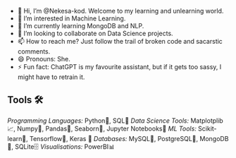 - 👋 Hi, I’m @Nekesa-kod. Welcome to my learning and unlearning world.
- 👀 I’m interested in Machine Learning. 
- 🌱 I’m currently learning MongoDB and NLP.
- 💞️ I’m looking to collaborate on Data Science projects.
- 📫 How to reach me? Just follow the trail of broken code and sacarstic comments.
- 😄 Pronouns: She.
- ⚡ Fun fact: ChatGPT is my favourite assistant, but if it gets too sassy, I might have to retrain it.
  
## Tools 🛠️
*Programming Languages:* Python🐍, SQL🧩
*Data Science Tools:*    Matplotplib📈, Numpy🔢, Pandas🐼, Seaborn🌊, Jupyter Notebooks📒
*ML Tools:*              Scikit-learn🤖, Tensorflow🔮, Keras 🧠
*Databases:*             MySQL🐬, PostgreSQL🐘, MongoDB🌱, SQLite🗄️
*Visualisations:*        PowerBI📊

<!---
Nekesa-kod/Nekesa-kod is a ✨ special ✨ repository because its `README.md` (this file) appears on your GitHub profile.
You can click the Preview link to take a look at your changes.
--->
